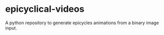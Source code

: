 # epicyclical-videos
A python repository to generate epicycles animations from a binary image input.
